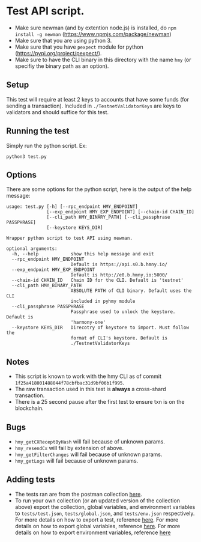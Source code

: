 # Test API script.

- Make sure newman (and by extention node.js) is installed, do `npm install -g newman` (https://www.npmjs.com/package/newman)
- Make sure that you are using python 3. 
- Make sure that you have `pexpect` module for python (https://pypi.org/project/pexpect/). 
- Make sure to have the CLI binary in this directory with the name `hmy` (or specifiy the binary path as an option).

## Setup
This test will require at least 2 keys to accounts that have some funds (for sending a transaction).
Included in `./TestnetValidatorKeys` are keys to validators and should suffice for this test.

## Running the test
Simply run the python script. Ex:
```
python3 test.py
```

## Options
There are some options for the python script, here is the output of the help message:
```
usage: test.py [-h] [--rpc_endpoint HMY_ENDPOINT]
               [--exp_endpoint HMY_EXP_ENDPOINT] [--chain-id CHAIN_ID]
               [--cli_path HMY_BINARY_PATH] [--cli_passphrase PASSPHRASE]
               [--keystore KEYS_DIR]

Wrapper python script to test API using newman.

optional arguments:
  -h, --help            show this help message and exit
  --rpc_endpoint HMY_ENDPOINT
                        Default is https://api.s0.b.hmny.io/
  --exp_endpoint HMY_EXP_ENDPOINT
                        Default is http://e0.b.hmny.io:5000/
  --chain-id CHAIN_ID   Chain ID for the CLI. Default is 'testnet'
  --cli_path HMY_BINARY_PATH
                        ABSOLUTE PATH of CLI binary. Default uses the CLI
                        included in pyhmy module
  --cli_passphrase PASSPHRASE
                        Passphrase used to unlock the keystore. Default is
                        'harmony-one'
  --keystore KEYS_DIR   Direcotry of keystore to import. Must follow the
                        format of CLI's keystore. Default is
                        ./TestnetValidatorKeys
```

## Notes
  - This script is known to work with the hmy CLI as of commit `1f25a418001488044f78cbfbac31d9bf06b1f995`.
  - The raw transaction used in this test is **always** a cross-shard transaction. 
  - There is a 25 second pause after the first test to ensure txn is on the blockchain.

## Bugs
  - `hmy_getCXReceptByHash` will fail because of unknown params.
  - `hmy_resendCx` will fail by extension of above.
  - `hmy_getFilterChanges` will fail because of unknown params.
  - `hmy_getLogs` will fail because of unknown params.  

## Adding tests
  - The tests ran are from the postman collection [here](https://harmony.postman.co/collections/8474019-7232849f-cafd-4385-96b5-67513f9e37d3?version=latest&workspace=4f2f1b50-78d3-43c5-8070-5c563fd22e3b).
  - To run your own collection (or an updated version of the collection above) export the collection, global variables, and environment variables to `tests/test.json`, `tests/global.json`, and `tests/env.json` respectively. For more details on how to export a test, reference [here](https://kb.datamotion.com/?ht_kb=postman-instructions-for-exporting-and-importing#how-to-export-a-collection-from-postman). For more details on how to export global variables, reference [here](https://learning.getpostman.com/docs/postman/environments_and_globals/manage_globals/). For more details on how to export environment variables, reference [here](https://learning.getpostman.com/docs/postman/environments_and_globals/manage_environments/)
